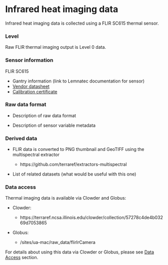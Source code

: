 # Infrared heat imaging data

Infrared heat imaging data is collected using a FLIR SC615 thermal sensor.

### Level

Raw FLIR thermal imaging output is Level 0 data.

### Sensor information

FLIR SC615
* Gantry information \(link to Lemnatec documentation for sensor\)
* [Vendor datasheet](https://terraref.ncsa.illinois.edu/clowder-dev/files/57eae632e4b00b25cabfa4a5?dataset=57eae625e4b00b25cabfa4a1&space=)
* [Calibration certificate](https://terraref.ncsa.illinois.edu/clowder-dev/files/57eae632e4b00b25cabfa4ad?dataset=57eae625e4b00b25cabfa4a1&space=)

### Raw data format

* Description of raw data format

* Description of sensor variable metadata


### Derived data

* FLIR data is converted to PNG thumbnail and GeoTIFF using the multispectral extractor

  * https:\/\/github.com\/terraref\/extractors-multispectral

* List of related datasets \(what would be useful with this one\)


### Data access

Thermal imaging data is available via Clowder and Globus:

* Clowder:

  * https:\/\/terraref.ncsa.illinois.edu\/clowder\/collection\/57278c4de4b03269d7053865


* Globus: 
  * \/sites\/ua-mac\/raw\_data\/flirIrCamera


For details about using this data via Clowder or Globus, please see [Data Access](/how-to-access-data.md) section.


